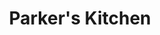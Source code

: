 ---
title: "Parker's Kitchen"
url: /savannah/parkers-kitchen-dean-forest-road/
shop: Lebensmittel
---